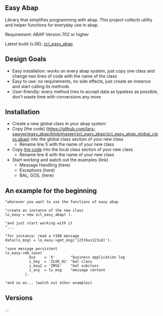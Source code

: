## Easy Abap

Library that simplifies programming with abap. This project collects utility and helper functions for everyday use in abap.

Requirement: ABAP Version 702 or higher

Latest build (v.06): [zcl_easy_abap](https://github.com/lars-sawyer/easy_abap/tree/master/zcl_easy_abap)

## Design Goals

* Easy installation: works on every abap system, just copy one class and change two lines of code with the name of the class
* Easy to use: no requirements, no side effects, just create an instance and start calling its methods
* User-friendly: every method tries to accept data as typeless as possible, don't waste time with conversions any more

## Installation

* Create a new global class in your abap system
* Copy [the code] (https://github.com/lars-sawyer/easy_abap/blob/master/zcl_easy_abap/zcl_easy_abap_global_class.abap) into the global class section of your new class
   * Rename line 5 with the name of your new class
* Copy [the code](https://github.com/lars-sawyer/easy_abap/blob/master/zcl_easy_abap/zcl_easy_abap_local_types.abap) into the local class section of your new class
   * Rename line 6 with the name of your new class
* Start working and watch out the examples (link)
   * Message Handling (here)
   * Exceptions (here)
   * BAL, GOS, (here)

## An example for the beginning

```ABAP
"wherever you want to use the functions of easy abap

"create an instance of the new class
lo_easy = new zcl_easy_abap( ).

"and just start working with it
"...

"for instance: read a t100 message
data(ls_msg) = lo_easy->get_msg('123(bus123id)').

"save message persistent
lo_easy->db_save( 
           bus    = 'X'       "business application log
           i_key  = 'ZLOG_01' "bal class
           i_key2 = 'ZMSG'    "bal subclass
           i_any  = ls_msg    "message content
         ).

"and so on... (watch out other examples)
```

## Versions

...


